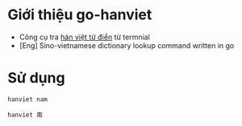 # Giới thiệu go-hanviet
- Công cụ tra [hán việt từ điển](http://vietnamtudien.org/hanviet/) từ termnial
- [Eng] Sino-vietnamese dictionary lookup command written in go

# Sử dụng

```
hanviet nam
```

```
hanviet 南
```
